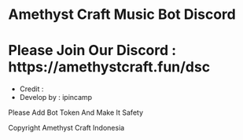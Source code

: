 # Amethyst Craft Music Bot Discord
<h1> Please Join Our Discord : https://amethystcraft.fun/dsc</h1>
<ul>
  <li> Credit : </li>
  <li>  Develop by : ipincamp </li>
</ul>

<a> Please Add Bot Token And Make It Safety </a>

<a>Copyright Amethyst Craft Indonesia</a>
